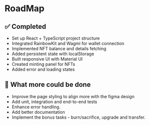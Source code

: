 # RoadMap

## ✅ Completed

- Set up React + TypeScript project structure
- Integrated RainbowKit and Wagmi for wallet connection
- Implemented NFT balance and details fetching
- Added persistent state with localStorage
- Built responsive UI with Material UI
- Created minting panel for NFTs
- Added error and loading states

## 🚧 What more could be done

- Improve the page styling to align more with the figma design
- Add unit, integration and end-to-end tests
- Enhance error handling.
- Add better documentation
- Implement the bonus tasks - burn/sacrifice, upgrade and transfer.
